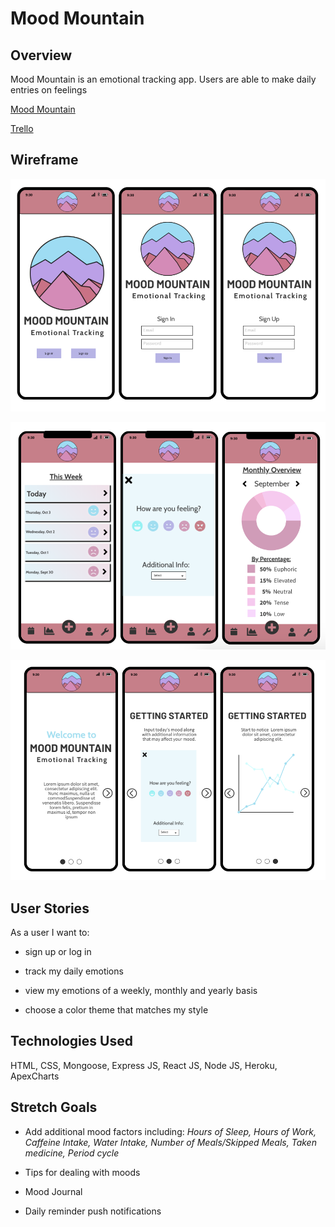 # Mood Mountain

## Overview

Mood Mountain is an emotional tracking app. Users are able to make daily entries on feelings

[Mood Mountain](https://moodmountain.herokuapp.com/)

[Trello](https://trello.com/b/MtRJppKw/moodtracker)

## Wireframe

![Wireframe](public/images/readme/Wireframe-1.png)

![Wireframe](public/images/readme/Wireframe-2.png)

![Wireframe](public/images/readme/Wireframe-3.png)




## User Stories

As a user I want to:
	
- sign up or log in 

- track my daily emotions

- view my emotions of a weekly, monthly and yearly basis

- choose a color theme that matches my style


## Technologies Used
HTML, CSS, Mongoose, Express JS, React JS, Node JS, Heroku, ApexCharts 

## Stretch Goals

- Add additional mood factors including: *Hours of Sleep, Hours of Work, Caffeine Intake, Water Intake, Number of Meals/Skipped Meals, Taken medicine, Period cycle*

- Tips for dealing with moods
- Mood Journal
- Daily reminder push notifications